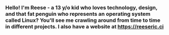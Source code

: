 ### Hello! I'm Reese - a 13 y/o kid who loves technology, design, and that fat penguin who represents an operating system called Linux? You'll see me crawling around from time to time in different projects. I also have a website at https://reeseric.ci
